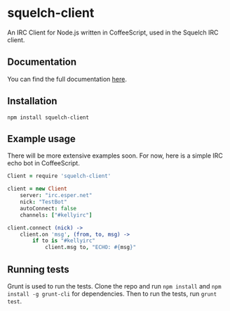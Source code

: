 # squelch-client


An IRC Client for Node.js written in CoffeeScript, used in the Squelch IRC client.

## Documentation
You can find the full documentation [here](https://github.com/squelch-irc/squelch-client/wiki/Channel).


## Installation
`npm install squelch-client`

## Example usage
There will be more extensive examples soon. For now, here is a simple IRC echo bot in CoffeeScript.
```coffeescript
Client = require 'squelch-client'

client = new Client
	server: "irc.esper.net"
	nick: "TestBot"
	autoConnect: false
	channels: ["#kellyirc"]

client.connect (nick) ->
	client.on 'msg', (from, to, msg) ->
		if to is "#kellyirc"
			client.msg to, "ECHO: #{msg}"
```
## Running tests
Grunt is used to run the tests. Clone the repo and run `npm install` and `npm install -g grunt-cli` for dependencies. Then to run the tests, run `grunt test`.

